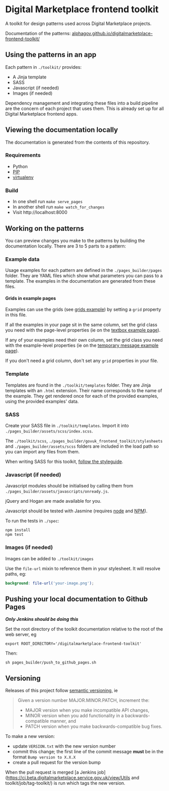 # Digital Marketplace frontend toolkit

A toolkit for design patterns used across Digital Marketplace projects.

Documentation of the patterns:
[alphagov.github.io/digitalmarketplace-frontend-toolkit/](http://alphagov.github.io/digitalmarketplace-frontend-toolkit/)

## Using the patterns in an app

Each pattern in `./toolkit/` provides:
- A Jinja template
- SASS
- Javascript (if needed)
- Images (if needed)

Dependency management and integrating these files into a build pipeline are the
concern of each project that uses them. This is already set up for all Digital
Marketplace frontend apps.

## Viewing the documentation locally

The documentation is generated from the contents of this repository.

### Requirements

- Python
- [PIP](https://pip.pypa.io/en/latest/)
- [virtualenv](https://virtualenv.pypa.io/en/latest/)

### Build

- In one shell run `make serve_pages`
- In another shell run `make watch_for_changes`
- Visit http://localhost:8000

## Working on the patterns

You can preview changes you make to the patterns by building the documentation
locally. There are 3 to 5 parts to a pattern:

### Example data

Usage examples for each pattern are defined in the `./pages_builder/pages`
folder. They are YAML files which show what parameters you can pass to a
template. The examples in the documentation are generated from these files.

#### Grids in example pages

Examples can use the grids (see [grids example](http://alphagov.github.io/digitalmarketplace-frontend-toolkit/grids.html)) by setting a `grid` property in this file.

If all the examples in your page sit in the same column, set the grid class you need with the page-level properties (ie on the [textbox example page](https://github.com/alphagov/digitalmarketplace-frontend-toolkit/blob/master/pages_builder/pages/forms/textbox.yml#L3)).

If any of your examples need their own column, set the grid class you need with the example-level properties (ie on the [temporary message example page](https://github.com/alphagov/digitalmarketplace-frontend-toolkit/blob/master/pages_builder/pages/temporary-message.yml#L27)).

If you don't need a grid column, don't set any `grid` properties in your file.

### Template

Templates are found in the `./toolkit/templates` folder. They are Jinja
templates with an `.html` extension. Their name corresponds to the name of the
example. They get rendered once for each of the provided examples, using the
provided examples' data.

### SASS

Create your SASS file in `./toolkit/templates`. Import it into
`./pages_builder/assets/scss/index.scss`.

The `./toolkit/scss`, `./pages_builder/govuk_frontend_toolkit/stylesheets` and
`./pages_builder/assets/scss` folders are included in the load path so you can
import any files from them.

When writing SASS for this toolkit, [follow the styleguide](toolkit/scss/README.md).

### Javascript (if needed)

Javascript modules should be initialised by calling them from
`./pages_builder/assets/javascripts/onready.js`.

jQuery and Hogan are made available for you.

Javascript should be tested with Jasmine (requires [node](https://nodejs.org)
and [NPM](https://www.npmjs.com)).

To run the tests in `./spec`:
``` shell
npm install
npm test
```

### Images (if needed)

Images can be added to `./toolkit/images`

Use the `file-url` mixin to reference them in your stylesheet. It will resolve
paths, eg:
``` SCSS
background: file-url('your-image.png');
```

## Pushing your local documentation to Github Pages

**_Only Jenkins should be doing this_**

Set the root directory of the toolkit documentation relative to the root of the
web server, eg

``` shell
export ROOT_DIRECTORY='/digitalmarketplace-frontend-toolkit'
```

Then:
``` shell
sh pages_builder/push_to_github_pages.sh
```

## Versioning

Releases of this project follow [semantic versioning](http://semver.org/), ie
> Given a version number MAJOR.MINOR.PATCH, increment the:
>
> - MAJOR version when you make incompatible API changes,
> - MINOR version when you add functionality in a backwards-compatible manner, and
> - PATCH version when you make backwards-compatible bug fixes.

To make a new version:
- update `VERSION.txt` with the new version number
- commit this change; the first line of the commit message **must** be in the
  format `Bump version to X.X.X`
- create a pull request for the version bump

When the pull request is merged
[a Jenkins job](https://ci.beta.digitalmarketplace.service.gov.uk/view/Utils and toolkit/job/tag-toolkit/)
is run which tags the new version.
